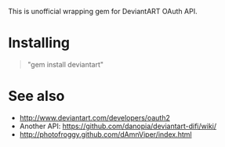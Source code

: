 This is unofficial wrapping gem for DeviantART OAuth API.

# Installing

> "gem install deviantart"

# See also

* http://www.deviantart.com/developers/oauth2
* Another API: https://github.com/danopia/deviantart-difi/wiki/
* http://photofroggy.github.com/dAmnViper/index.html
